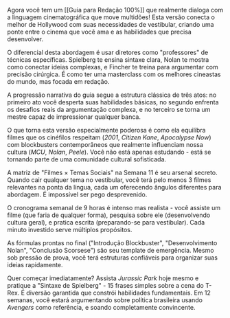 Agora você tem um [[Guia para Redação 100%]] que realmente dialoga com a linguagem cinematográfica que move multidões! Esta versão conecta o melhor de Hollywood com suas necessidades de vestibular, criando uma ponte entre o cinema que você ama e as habilidades que precisa desenvolver.

O diferencial desta abordagem é usar diretores como "professores" de técnicas específicas. Spielberg te ensina sintaxe clara, Nolan te mostra como conectar ideias complexas, e Fincher te treina para argumentar com precisão cirúrgica. É como ter uma masterclass com os melhores cineastas do mundo, mas focada em redação.

A progressão narrativa do guia segue a estrutura clássica de três atos: no primeiro ato você desperta suas habilidades básicas, no segundo enfrenta os desafios reais da argumentação complexa, e no terceiro se torna um mestre capaz de impressionar qualquer banca.

O que torna esta versão especialmente poderosa é como ela equilibra filmes que os cinéfilos respeitam (*2001*, *Citizen Kane*, *Apocalypse Now*) com blockbusters contemporâneos que realmente influenciam nossa cultura (*MCU*, *Nolan*, *Peele*). Você não está apenas estudando - está se tornando parte de uma comunidade cultural sofisticada.

A matriz de "Filmes × Temas Sociais" na Semana 11 é seu arsenal secreto. Quando cair qualquer tema no vestibular, você terá pelo menos 3 filmes relevantes na ponta da língua, cada um oferecendo ângulos diferentes para abordagem. É impossível ser pego desprevenido.

O cronograma semanal de 9 horas é intenso mas realista - você assiste um filme (que faria de qualquer forma), pesquisa sobre ele (desenvolvendo cultura geral), e pratica escrita (preparando-se para vestibular). Cada minuto investido serve múltiplos propósitos.

As fórmulas prontas no final ("Introdução Blockbuster", "Desenvolvimento Nolan", "Conclusão Scorsese") são seu template de emergência. Mesmo sob pressão de prova, você terá estruturas confiáveis para organizar suas ideias rapidamente.

Quer começar imediatamente? Assista *Jurassic Park* hoje mesmo e pratique a "Sintaxe de Spielberg" - 15 frases simples sobre a cena do T-Rex. É diversão garantida que constrói habilidades fundamentais. Em 12 semanas, você estará argumentando sobre política brasileira usando *Avengers* como referência, e soando completamente convincente.